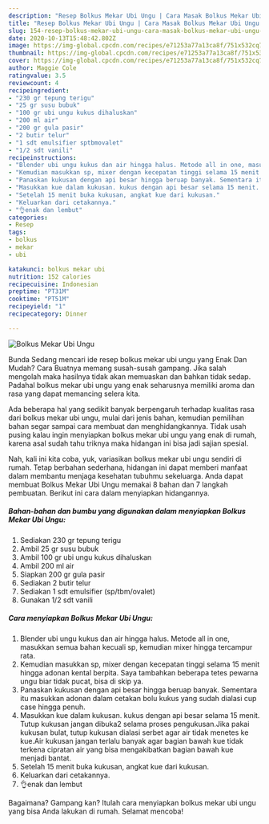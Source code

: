 ```yaml
---
description: "Resep Bolkus Mekar Ubi Ungu | Cara Masak Bolkus Mekar Ubi Ungu Yang Sempurna"
title: "Resep Bolkus Mekar Ubi Ungu | Cara Masak Bolkus Mekar Ubi Ungu Yang Sempurna"
slug: 154-resep-bolkus-mekar-ubi-ungu-cara-masak-bolkus-mekar-ubi-ungu-yang-sempurna
date: 2020-10-13T15:48:42.802Z
image: https://img-global.cpcdn.com/recipes/e71253a77a13ca8f/751x532cq70/bolkus-mekar-ubi-ungu-foto-resep-utama.jpg
thumbnail: https://img-global.cpcdn.com/recipes/e71253a77a13ca8f/751x532cq70/bolkus-mekar-ubi-ungu-foto-resep-utama.jpg
cover: https://img-global.cpcdn.com/recipes/e71253a77a13ca8f/751x532cq70/bolkus-mekar-ubi-ungu-foto-resep-utama.jpg
author: Maggie Cole
ratingvalue: 3.5
reviewcount: 4
recipeingredient:
- "230 gr tepung terigu"
- "25 gr susu bubuk"
- "100 gr ubi ungu kukus dihaluskan"
- "200 ml air"
- "200 gr gula pasir"
- "2 butir telur"
- "1 sdt emulsifier sptbmovalet"
- "1/2 sdt vanili"
recipeinstructions:
- "Blender ubi ungu kukus dan air hingga halus. Metode all in one, masukkan semua bahan kecuali sp, kemudian mixer hingga tercampur rata."
- "Kemudian masukkan sp, mixer dengan kecepatan tinggi selama 15 menit hingga adonan kental berpita. Saya tambahkan beberapa tetes pewarna ungu biar tidak pucat, bisa di skip ya."
- "Panaskan kukusan dengan api besar hingga beruap banyak. Sementara itu masukkan adonan dalam cetakan bolu kukus yang sudah dialasi cup case hingga penuh."
- "Masukkan kue dalam kukusan. kukus dengan api besar selama 15 menit. Tutup kukusan jangan dibuka2 selama proses pengukusan.Jika pakai kukusan bulat, tutup kukusan dialasi serbet agar air tidak menetes ke kue.Air kukusan jangan terlalu banyak agar bagian bawah kue tidak terkena cipratan air yang bisa mengakibatkan bagian bawah kue menjadi bantat."
- "Setelah 15 menit buka kukusan, angkat kue dari kukusan."
- "Keluarkan dari cetakannya."
- "👌enak dan lembut"
categories:
- Resep
tags:
- bolkus
- mekar
- ubi

katakunci: bolkus mekar ubi 
nutrition: 152 calories
recipecuisine: Indonesian
preptime: "PT31M"
cooktime: "PT51M"
recipeyield: "1"
recipecategory: Dinner

---
```



![Bolkus Mekar Ubi Ungu](https://img-global.cpcdn.com/recipes/e71253a77a13ca8f/751x532cq70/bolkus-mekar-ubi-ungu-foto-resep-utama.jpg)

Bunda Sedang mencari ide resep bolkus mekar ubi ungu yang Enak Dan Mudah? Cara Buatnya memang susah-susah gampang. Jika salah mengolah maka hasilnya tidak akan memuaskan dan bahkan tidak sedap. Padahal bolkus mekar ubi ungu yang enak seharusnya memiliki aroma dan rasa yang dapat memancing selera kita.



Ada beberapa hal yang sedikit banyak berpengaruh terhadap kualitas rasa dari bolkus mekar ubi ungu, mulai dari jenis bahan, kemudian pemilihan bahan segar sampai cara membuat dan menghidangkannya. Tidak usah pusing kalau ingin menyiapkan bolkus mekar ubi ungu yang enak di rumah, karena asal sudah tahu triknya maka hidangan ini bisa jadi sajian spesial.


Nah, kali ini kita coba, yuk, variasikan bolkus mekar ubi ungu sendiri di rumah. Tetap berbahan sederhana, hidangan ini dapat memberi manfaat dalam membantu menjaga kesehatan tubuhmu sekeluarga. Anda dapat membuat Bolkus Mekar Ubi Ungu memakai 8 bahan dan 7 langkah pembuatan. Berikut ini cara dalam menyiapkan hidangannya.

<!--inarticleads1-->

##### Bahan-bahan dan bumbu yang digunakan dalam menyiapkan Bolkus Mekar Ubi Ungu:

1. Sediakan 230 gr tepung terigu
1. Ambil 25 gr susu bubuk
1. Ambil 100 gr ubi ungu kukus dihaluskan
1. Ambil 200 ml air
1. Siapkan 200 gr gula pasir
1. Sediakan 2 butir telur
1. Sediakan 1 sdt emulsifier (sp/tbm/ovalet)
1. Gunakan 1/2 sdt vanili




<!--inarticleads2-->

##### Cara menyiapkan Bolkus Mekar Ubi Ungu:

1. Blender ubi ungu kukus dan air hingga halus. Metode all in one, masukkan semua bahan kecuali sp, kemudian mixer hingga tercampur rata.
1. Kemudian masukkan sp, mixer dengan kecepatan tinggi selama 15 menit hingga adonan kental berpita. Saya tambahkan beberapa tetes pewarna ungu biar tidak pucat, bisa di skip ya.
1. Panaskan kukusan dengan api besar hingga beruap banyak. Sementara itu masukkan adonan dalam cetakan bolu kukus yang sudah dialasi cup case hingga penuh.
1. Masukkan kue dalam kukusan. kukus dengan api besar selama 15 menit. Tutup kukusan jangan dibuka2 selama proses pengukusan.Jika pakai kukusan bulat, tutup kukusan dialasi serbet agar air tidak menetes ke kue.Air kukusan jangan terlalu banyak agar bagian bawah kue tidak terkena cipratan air yang bisa mengakibatkan bagian bawah kue menjadi bantat.
1. Setelah 15 menit buka kukusan, angkat kue dari kukusan.
1. Keluarkan dari cetakannya.
1. 👌enak dan lembut




Bagaimana? Gampang kan? Itulah cara menyiapkan bolkus mekar ubi ungu yang bisa Anda lakukan di rumah. Selamat mencoba!
